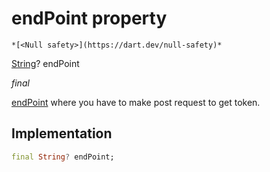 


# endPoint property




    *[<Null safety>](https://dart.dev/null-safety)*


[String](https://api.flutter.dev/flutter/dart-core/String-class.html)? endPoint
  
_final_



<p><a href="../../hmssdk_flutter/HMSConfig/endPoint.md">endPoint</a> where you have to make post request to get token.</p>



## Implementation

```dart
final String? endPoint;


```







